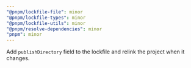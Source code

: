 ```yaml
---
"@pnpm/lockfile-file": minor
"@pnpm/lockfile-types": minor
"@pnpm/lockfile-utils": minor
"@pnpm/resolve-dependencies": minor
"pnpm": minor
---
```


Add `publishDirectory` field to the lockfile and relink the project when it changes.
